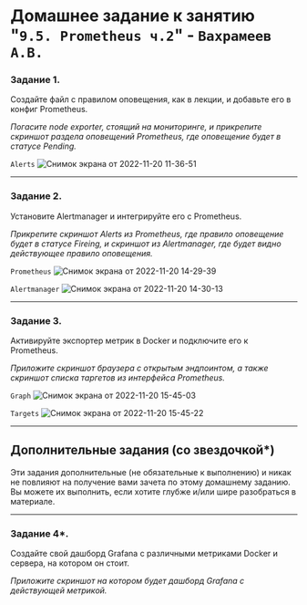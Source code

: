 # Домашнее задание к занятию "`9.5. Prometheus ч.2`" - `Вахрамеев А.В.`


### Задание 1. 


Создайте файл с правилом оповещения, как в лекции, и добавьте его в конфиг Prometheus.

*Погасите node exporter, стоящий на мониторинге, и прикрепите скриншот раздела оповещений Prometheus, где оповещение будет в статусе Pending.*

`Alerts`
![Снимок экрана от 2022-11-20 11-36-51](https://user-images.githubusercontent.com/75438030/202893021-6c5440a5-f586-4b6c-bc9c-0dae2d69e5c7.png)


---

### Задание 2. 

Установите Alertmanager и интегрируйте его с Prometheus.


*Прикрепите скриншот Alerts из Prometheus, где правило оповещение будет в статусе Fireing, и скриншот из Alertmanager, где будет видно действующее правило оповещения.*

`Prometheus`
![Снимок экрана от 2022-11-20 14-29-39](https://user-images.githubusercontent.com/75438030/202899549-253c8097-a23d-4b93-a82d-c51f817e1b43.png)

`Alertmanager`
![Снимок экрана от 2022-11-20 14-30-13](https://user-images.githubusercontent.com/75438030/202899566-b24d62e9-6575-42d2-b40b-1409055cae51.png)

---

### Задание 3. 

Активируйте экспортер метрик в Docker и подключите его к Prometheus.


*Приложите скриншот браузера с открытым эндпоинтом, а также скриншот списка таргетов из интерфейса Prometheus.*

`Graph`
![Снимок экрана от 2022-11-20 15-45-03](https://user-images.githubusercontent.com/75438030/202902556-3fe3e2fe-8b5b-4da3-a5fc-c87d0ca6c0d7.png)

`Targets`
![Снимок экрана от 2022-11-20 15-45-22](https://user-images.githubusercontent.com/75438030/202902560-e330b4c0-5fa3-40e8-b04a-246e20a6e0ca.png)


---
## Дополнительные задания (со звездочкой*)

Эти задания дополнительные (не обязательные к выполнению) и никак не повлияют на получение вами зачета по этому домашнему заданию. Вы можете их выполнить, если хотите глубже и/или шире разобраться в материале.

---

### Задание 4*. 

Создайте свой дашборд Grafana с различными метриками Docker и сервера, на котором он стоит.

*Приложите скриншот на котором будет дашборд Grafana с действующей метрикой.*
